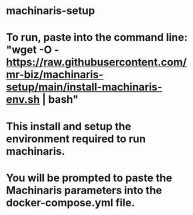 # machinaris-setup
#
# To run, paste into the command line: "wget -O - https://raw.githubusercontent.com/mr-biz/machinaris-setup/main/install-machinaris-env.sh | bash"
#
# This install and setup the environment required to run machinaris.
# You will be prompted to paste the Machinaris parameters into the docker-compose.yml file. 
#
